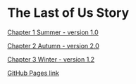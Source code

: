 # The Last of Us Story

[Chapter 1 Summer - version 1.0](Chapter01.html) 

[Chapter 2 Autumn - version 2.0](Chapter02.html)

[Chapter 3 Winter - version 1.2](Chapter03.html)

[GitHub Pages link](https://derekmcc.github.io/year3-story-2018/)


